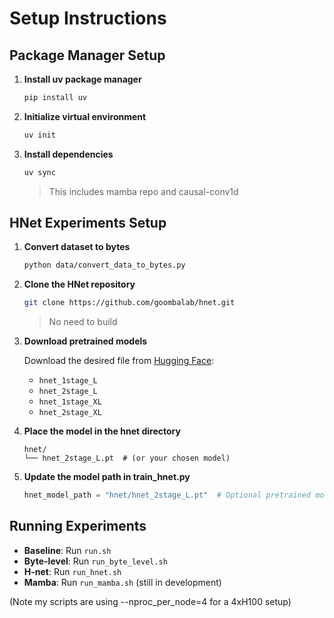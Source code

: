 # Setup Instructions

## Package Manager Setup

1. **Install uv package manager**
   ```bash
   pip install uv
   ```

2. **Initialize virtual environment**
   ```bash
   uv init
   ```

3. **Install dependencies**
   ```bash
   uv sync
   ```
   > This includes mamba repo and causal-conv1d

## HNet Experiments Setup

1. **Convert dataset to bytes**
   ```bash
   python data/convert_data_to_bytes.py
   ```

2. **Clone the HNet repository**
   ```bash
   git clone https://github.com/goombalab/hnet.git
   ```
   > No need to build

3. **Download pretrained models**
   
   Download the desired file from [Hugging Face](https://huggingface.co/cartesia-ai):
   - `hnet_1stage_L`
   - `hnet_2stage_L`
   - `hnet_1stage_XL`
   - `hnet_2stage_XL`

4. **Place the model in the hnet directory**
   ```
   hnet/
   └── hnet_2stage_L.pt  # (or your chosen model)
   ```

5. **Update the model path in train_hnet.py**
   ```python
   hnet_model_path = "hnet/hnet_2stage_L.pt"  # Optional pretrained model path
   ```

## Running Experiments

- **Baseline**: Run `run.sh`
- **Byte-level**: Run `run_byte_level.sh`
- **H-net**: Run `run_hnet.sh`
- **Mamba**: Run `run_mamba.sh` (still in development)

(Note my scripts are using --nproc_per_node=4 for a 4xH100 setup)